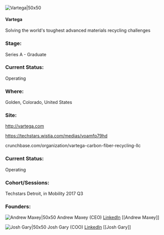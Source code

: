 

![Vartega|50x50](https://apimg.techstars.com/connect/images/image_files/595f138ac9aec74adb000018/original/Small_V_LOGO_-_282x282.jpg)

#### Vartega
Solving the world's toughest advanced materials recycling challenges

### Stage: 
Series A - Graduate 

### Current Status: 
Operating

### Where:
Golden, Colorado, United States

### Site:
http://vartega.com

https://techstars.wistia.com/medias/voamfp79hd

crunchbase.com/organization/vartega-carbon-fiber-recycling-llc

### Current Status: 
Operating

### Cohort/Sessions: 
Techstars Detroit, in Mobility 2017 Q3

### Founders: 

![Andrew Maxey|50x50](https://apimg.techstars.com/connect/images/image_files/59639dc3c9aec74adb000034/original/IMG_6222_1_MG.jpg) Andrew Maxey (CEO) [LinkedIn](https://linkedin.com/in/andrewtmaxey) [[Andrew Maxey]]

![Josh Gary|50x50](http://s3.amazonaws.com/ts-accel-connect-uploads/images/image_files/59b5da169c66a933b500000c/original/DSC01790_-_2.jpg) Josh Gary (COO) [LinkedIn](https://linkedin.com/in/joshuagary) [[Josh Gary]]


